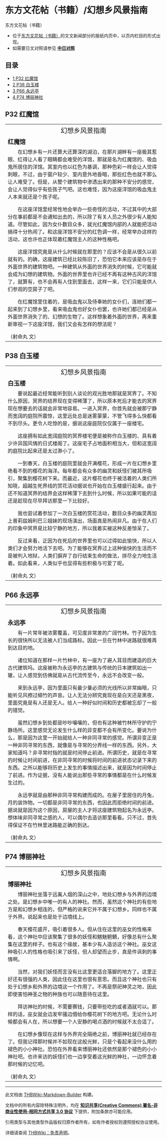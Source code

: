 # 东方文花帖（书籍）/幻想乡风景指南

<!-- source html: G:\repos\THBWiki-Markdown-Builder\THBWikiMarkdown\Temp\main\6\64\ns0%3A%E4%B8%9C%E6%96%B9%E6%96%87%E8%8A%B1%E5%B8%96%EF%BC%88%E4%B9%A6%E7%B1%8D%EF%BC%89%2F%E5%B9%BB%E6%83%B3%E4%B9%A1%E9%A3%8E%E6%99%AF%E6%8C%87%E5%8D%97.html -->

东方文花帖（书籍）

- 位于[东方文花帖（书籍）](./东方文花帖（书籍）.md)的文文新闻部分的报纸内页中，以页内栏目的形式出现。
- 如需要日文对照请参见 **[中日对照](./东方文花帖（书籍）-幻想乡风景指南-中日对照.md)** 

## 目录

- [1 P32 红魔馆](#P32_红魔馆)
- [2 P38 白玉楼](#P38_白玉楼)
- [3 P66 永远亭](#P66_永远亭)
- [4 P74 博丽神社](#P74_博丽神社)




## P32 红魔馆

<table>
<tbody><tr><th width="500px"><span style="font-weight: normal;font-size: 132%;font-size: 21px;padding-bottom: 0.17em;padding-top: 0.5em;line-height: 1.5em;"><center>幻想乡风景指南</center></span></th></tr>
<tr><td> <big><b>红魔馆</b></big> </td></tr>
<tr><td> 　　在幻想乡有一片还算大还算深的湖泊，在那片湖畔有一座极其惹眼、红得让人看了眼睛都会难受的洋馆，那就是名为红魔馆的、吸血鬼所居住的洋馆。其室内也以红色为基调，那种色彩一样会让人觉得刺眼，不过，由于窗户较少、室内意外地昏暗，那些红色也就不那么让人难受了。但是，从整个建筑物中渗透出来的那种不安分的感觉，会让人觉得似乎有些孩子气吧。这也难怪，因为这座洋馆的吸血鬼主人本来就还是个孩子呢。
<p>　　在这座洋馆里经常性地会举办一些奇怪的活动，不过其中的大部分在事前都是不会通知出去的，所以除了有关人员之外很少有人能知道。尽管如此，因为女仆数目众多，就光红魔馆内部的人就能把活动搞得十分热闹了。和这座洋馆不安分的红色调一样，经常举办这样的活动，这也许也正体现着红魔馆主人的这种性格吧。
</p><p>　　这座洋馆究竟是从什么时候就在那里的？应该不会是从很久以前就有的。的确，这座建筑已经比较陈旧了，恐怕它本来应该是存在于外面世界的建筑物吧。一种建筑从外面的世界消失的时候，它可能就会成为幻想的建筑物。外面的世界里也许已经不再有这种古风的洋馆了，就算有，也不会再有人住到里面去，这样一来，它们只能是供人们参观的空房子了吧。
</p><p>　　在红魔馆里住着的，是吸血鬼以及侍奉她的女仆们，连她们都一起来到了幻想乡里，看来吸血鬼也好女仆也罢，也许她们都已经是从外面世界消失了的、幻想的生物了。这样想象着外面的世界，再来重新审视一下这座洋馆，我们又会有怎样的想法呢？
</p>
（射命丸 文） </td></tr>
</tbody></table>


## P38 白玉楼

<table>
<tbody><tr><th width="500px"><span style="font-weight: normal;font-size: 132%;font-size: 21px;padding-bottom: 0.17em;padding-top: 0.5em;line-height: 1.5em;"><center>幻想乡风景指南</center></span></th></tr>
<tr><td> <big><b>白玉楼</b></big> </td></tr>
<tr><td> 　　要说起最近经常能听到别人谈论的观光胜地那就是冥界了。不知什么原因，冥界的结界现在变得稀薄了，所以原本死后才能去的冥界现在想要去的话就会非常地容易。一进入冥界，你首先就会被那宁静而宽阔的庭院所震惊，这里远处总是迷雾蒙蒙，不管飞得多么快都看不到尽头。更令人吃惊的是，据说这座庭院仅仅属于一座楼宅。
<p>　　这座拥有如此宽阔庭院的冥界楼宅便是被称作白玉楼的、具有着少许异国风情的日式楼阁了。这座宅子占地面积相当大，但和这宽阔的庭院比起来还是太过渺小了。
</p><p>　　一到春天，白玉楼的庭院里就会开满樱花，形成一片在幻想乡里绝看不到的樱花的海洋。每年都会有众多的幽灵和妖怪们被其所吸引，聚集到樱花树下来。而最近，这片樱花也终于被活着的人类们所知晓，超越生死界线的赏花活动据说也开始在白玉楼盛行起来。由于还不知道冥界的结界会这样稀薄下去到什么时候，所以如果可能的话还是趁现在尽早拜访那里一下比较好。
</p><p>　　我也尝试着参加了一次白玉楼的赏花活动，数目众多的幽灵再加上普莉兹姆利巴三姐妹的现场演出，场面真是热闹非凡。由于在人们的印象中冥界是比较宁静的地方，所以我着实被这种反差惊呆了。
</p><p>　　反过来看，正因为在死后的世界里也可以过得如此愉快，所以人类们才会努力地活下去吧。为了能够在冥界过上这种愉快的生活而不是被判入地狱，人类们摒弃了自行结束生命的做法，拼尽全力地生活着。如此看来，人类似乎也显得有些积极与可爱了呢。
</p>
（射命丸 文） </td></tr>
</tbody></table>


## P66 永远亭

<table>
<tbody><tr><th width="500px"><span style="font-weight: normal;font-size: 132%;font-size: 21px;padding-bottom: 0.17em;padding-top: 0.5em;line-height: 1.5em;"><center>幻想乡风景指南</center></span></th></tr>
<tr><td> <big><b>永远亭</b></big> </td></tr>
<tr><td> 　　有一片常年被浓雾覆盖，可见度非常差的广阔竹林。竹子因为生长的很快所以无法被人们当成路标。因此一旦在竹林中迷路就很难再到达目的地。
<p>　　诸位知道在那样一片竹林中，有一座为了避人耳目而建造的巨大古代建筑吗。这座被称为永远亭的古建筑与传统的日本建筑如出一辙，让人感觉到仿佛就是从古代流传至今，永远不会改变一般。
</p><p>　　来到永远亭，因为里面只有最少量必须的光线所以非常幽暗，只能听见风擦过细竹的声音。让人无法分辨究竟现在是白天还是黑夜，里面究竟是有人还是无人。给人一种好似时间和历史都被忘却了一般的错觉。
</p><p>　　虽然幻想乡到处都是吵吵嚷嚷的，但也有这种被竹林所守护的宁静场所。这里感觉无论发生什么样的异变都不会有所变化。要说为什么，那是因为这里一开始就给人一种非同寻常的感觉。所谓异变正是一种非同寻常的东西，就像是与寻常的分界线一样的东西。另外，大家知道吗？非寻常时指的就是时间停止前进。所谓历史，就是在寻常的时候让时间前进，在非同寻常的时候将时间的前进状态记录下来的东西。之所以能够将历史上发生的事情描述出来，就是因为时间停止了前进。作为证据，没有人能说出那些寻常的事情都是在什么时候发生过的。
</p><p>　　永远亭就是由那种非同寻常构建而成的。在屋子里居住的月兔，月的装饰物。一切都是非同寻常的东西，也因此而拒绝时间的前进。据说就是因为这个原因，房屋的主人才将这座建筑物起名为永远亭。想体味非同寻常之感的人，可以偶尔去造访那里看看。只不过，首先得保证不在竹林里迷路能正确的到达。
</p>
（射命丸 文） </td></tr>
</tbody></table>


## P74 博丽神社

<table>
<tbody><tr><th width="500px"><span style="font-weight: normal;font-size: 132%;font-size: 21px;padding-bottom: 0.17em;padding-top: 0.5em;line-height: 1.5em;"><center>幻想乡风景指南</center></span></th></tr>
<tr><td> <big><b>博丽神社</b></big> </td></tr>
<tr><td> 　　博丽神社坐落于远离人烟的深山之中，地处幻想乡与外界的边境之处。是幻想乡中唯一的有人的神社。然而，虽然这个神社的有些地方是和幻想乡相连的，但严格的说来它并不属于幻想乡。同样也不属于外界。说起来也是处于边境线上。
<p>　　春天樱花盛开，吸引着很多人。但从住在这里的巫女的性格来看，这个神社中应该聚集了很多的妖怪和魑魅魍魉，好像总有什么聚集在这里的样子。也有这个缘故，基本少有人造访这个神社。巫女这种吸引人的性格也吸引来了妖怪，但人却望而止步，真是件讽刺的事情啊。
</p><p>　　当然，对我们妖怪而言没有比这里更适合落脚的地方了。这里正好还有很强的人类，因此住在这里也很有意思。而且这个神社也只有处于幻想乡和外界的边境这一个作用了。不再是祭祀神灵之地，因此即使害怕神圣之物的种族也可以随意待在这里。
</p><p>　　拜访神社的时候，不需要赛钱，只要带些吃的或者酒就可以。那样的话，巫女就会边发牢骚边借给你樱花树下的地方吧。无论什么时候都会有人在，所以想要一个人安静的喝点酒的时候就不太合适了。
</p><p>　　在幻想乡像现在这样与外界完全隔绝之前，博丽神社就已经存在了。但我记得那时候并不如现在这般光鲜，只是个看起来没什么用的褪色的小小神社。恐怕在外界看来博丽神社还依然是那个褪色的小小神社吧。也许来访的妖怪们也一边享受着这光鲜的神社，一边怀念着那时候的记忆吧。
</p>
（射命丸 文） </td></tr>
</tbody></table>






---

此文档由 [THBWiki-Markdown-Builder](https://github.com/Delsin-Yu/THBWiki-Markdown-Builder) 构建。

文档中的所有内容除特殊注明外，均在 [**知识共享(Creative Commons) 署名-非商业性使用-相同方式共享 3.0 协议**](https://creativecommons.org/licenses/by-sa/3.0/deed.zh-hans) 下提供，附加条款亦可能应用。

引用类型与其他类型作品版权归原作者所有，如有作者授权则遵照授权协议使用。

详细请查阅 [THBWiki：免责声明](https://thbwiki.cc/THBWiki:%E5%85%8D%E8%B4%A3%E5%A3%B0%E6%98%8E)。

